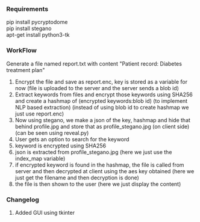 ### Requirements
pip install pycryptodome
<br>
pip install stegano
<br>
apt-get install python3-tk

### WorkFlow

Generate a file named report.txt with content "Patient record: Diabetes treatment plan" 
1. Encrypt the file and save as report.enc, key is stored as a variable for now 
(file is uploaded to the server and the server sends a blob id)
2. Extract keywords from files and encrypt those keywords using SHA256 and create a hashmap of (encrypted keywords:blob id)
(to implement NLP based extraction)
(instead of using blob id to create hashmap we just use report.enc)
3. Now using stegano, we make a json of the key, hashmap and hide that behind profile.jpg and store that as profile_stegano.jpg (on client side)
(can be seen using reveal.py)
4. User gets an option to search for the keyword
5. keyword is encrypted using SHA256 
6. json is extracted from profile_stegano.jpg
(here we just use the index_map variable)
7. if encrypted keyword is found in the hashmap, the file is called from server and then decrypted at client using the aes key obtained
(here we just get the filename and then decryption is done)
8. the file is then shown to the user
(here we just display the content)

### Changelog
1. Added GUI using tkinter
